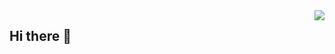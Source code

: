<img align="right" src="https://visitor-badge.laobi.icu/badge?page_id=Ansh-2211.Ansh-2211" />



## Hi there 👋

<!--
**Ansh-2211/Ansh-2211** is a ✨ _special_ ✨ repository because its `README.md` (this file) appears on your GitHub profile.

Here are some ideas to get you started:

- 🔭 I’m currently working on ...
- 🌱 I’m currently learning ...
- 👯 I’m looking to collaborate on ...
- 🤔 I’m looking for help with ...
- 💬 Ask me about ...
- 📫 How to reach me: ...
- 😄 Pronouns: ...
- ⚡ Fun fact: ...
-->
